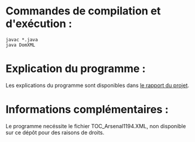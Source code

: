 # Commandes de compilation et d'exécution :
```
javac *.java
java DomXML
```

# Explication du programme :

Les explications du programme sont disponibles dans [le rapport du projet](../documentation/Rapport_TER_AUFFRAY_GASCOIN-FONTAINE_PINEL.pdf).

# Informations complémentaires :

Le programme necéssite le fichier TOC_Arsenal1194.XML, non disponible sur ce dépôt pour des raisons de droits.
